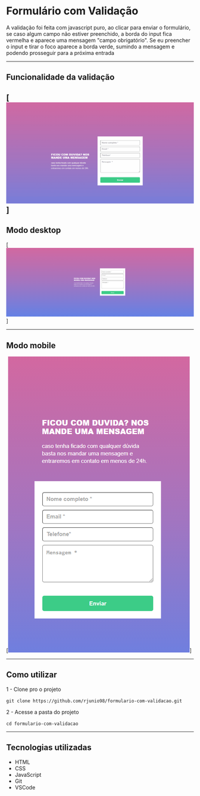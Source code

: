 # Formulário com Validação
A validação foi feita com javascript puro, ao clicar para enviar o formulário, se caso algum campo não estiver preenchido, a borda do input fica vermelha e aparece uma mensagem "campo obrigatório". Se eu preencher o input e tirar o foco aparece a borda verde, sumindo a mensagem e podendo prosseguir para a próxima entrada

---

## Funcionalidade da validação
[<img src="./design/form.gif" alt="gif do da validação">]
---

## Modo desktop
[<img src="./design/desktop.png" alt="tela desktop">]

---

## Modo mobile
[<img src="./design/mobile.png" alt="tela mobile">]

---

## Como utilizar

1 - Clone pro o projeto
```
git clone https://github.com/rjunio98/formulario-com-validacao.git

```

2 - Acesse a pasta do projeto
```
cd formulario-com-validacao

```
---

## Tecnologias utilizadas
- HTML
- CSS
- JavaScript
- Git
- VSCode


